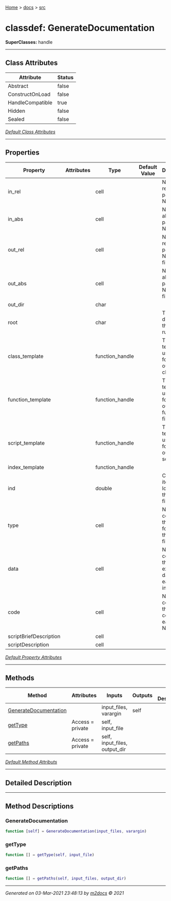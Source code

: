 [Home](../index.md) > [docs](../docs_index.md) > [src](src_index.md)  


# classdef: GenerateDocumentation

**SuperClasses:** handle



 ***

## Class Attributes

| Attribute         | Status   | 
| ----------------- | -------- | 
| Abstract | false | 
| ConstructOnLoad | false | 
| HandleCompatible | true | 
| Hidden | false | 
| Sealed | false | 


[*Default Class Attributes*](https://www.mathworks.com/help/matlab/matlab_oop/class-attributes.html)

 ***

## Properties

| Property | Attributes  | Type | Default Value | Description |
| -------- | ----------- | ---- | ------------- | ----------- |
| in_rel |   | cell |  | Nx1 relative paths to all N input files |
| in_abs |   | cell |  | Nx1 absolute paths to all N input files |
| out_rel |   | cell |  | Nx1 relative paths to all N output files |
| out_abs |   | cell |  | Nx1 absolute paths to all N output files |
| out_dir |   | char |  |  |
| root |   | char |  | The root directory this was run from |
| class_template |   | function_handle |  | The template used to format outputs for class files |
| function_template |   | function_handle |  | The template used to format outputs for function files |
| script_template |   | function_handle |  | The template used to format outputs for script files |
| index_template |   | function_handle |  |  |
| ind |   | double |  | Current itertaion for looping through all files |
| type |   | cell |  | Nx1 array containing the types for each of the N input files |
| data |   | cell |  | Nx1 array containing the extracted data from each N input files |
| code |   | cell |  | Nx1 array containing the source code for each of the N input files |
| scriptBriefDescription |   | cell |  |  |
| scriptDescription |   | cell |  |  |

[*Default Property Attributes*](https://www.mathworks.com/help/matlab/matlab_oop/property-attributes.html)

 ***

## Methods

| Method | Attributes | Inputs | Outputs | Brief Description |
| ------ | ---------- | ------ | ------- | ----------------- |
| [GenerateDocumentation](#generatedocumentation) |   | input_files, varargin | self |  |
| [getType](#gettype) | Access = private | self, input_file |  |  |
| [getPaths](#getpaths) | Access = private | self, input_files, output_dir |  |  |


[*Default Method Attributs*](https://www.mathworks.com/help/matlab/matlab_oop/method-attributes.html)

 ***

## Detailed Description



 ***

## Method Descriptions

 ### GenerateDocumentation

```matlab
function [self] = GenerateDocumentation(input_files, varargin)
```

 ### getType

```matlab
function [] = getType(self, input_file)
```

 ### getPaths

```matlab
function [] = getPaths(self, input_files, output_dir)
```




***

*Generated on 03-Mar-2021 23:48:13 by [m2docs](https://github.com/crgnam-research/m2docs) © 2021*
